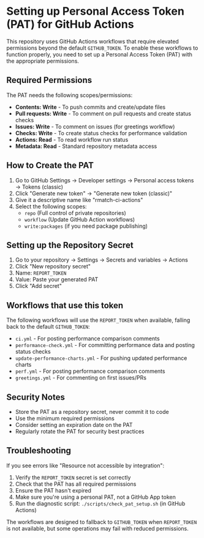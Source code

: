 # Setting up Personal Access Token (PAT) for GitHub Actions

This repository uses GitHub Actions workflows that require elevated permissions beyond the default `GITHUB_TOKEN`. To enable these workflows to function properly, you need to set up a Personal Access Token (PAT) with the appropriate permissions.

## Required Permissions

The PAT needs the following scopes/permissions:

- **Contents: Write** - To push commits and create/update files
- **Pull requests: Write** - To comment on pull requests and create status checks
- **Issues: Write** - To comment on issues (for greetings workflow)
- **Checks: Write** - To create status checks for performance validation
- **Actions: Read** - To read workflow run status
- **Metadata: Read** - Standard repository metadata access

## How to Create the PAT

1. Go to GitHub Settings → Developer settings → Personal access tokens → Tokens (classic)
2. Click "Generate new token" → "Generate new token (classic)"
3. Give it a descriptive name like "rmatch-ci-actions"
4. Select the following scopes:
   - `repo` (Full control of private repositories)
   - `workflow` (Update GitHub Action workflows)
   - `write:packages` (if you need package publishing)

## Setting up the Repository Secret

1. Go to your repository → Settings → Secrets and variables → Actions
2. Click "New repository secret"
3. Name: `REPORT_TOKEN`
4. Value: Paste your generated PAT
5. Click "Add secret"

## Workflows that use this token

The following workflows will use the `REPORT_TOKEN` when available, falling back to the default `GITHUB_TOKEN`:

- `ci.yml` - For posting performance comparison comments
- `performance-check.yml` - For committing performance data and posting status checks
- `update-performance-charts.yml` - For pushing updated performance charts
- `perf.yml` - For posting performance comparison comments
- `greetings.yml` - For commenting on first issues/PRs

## Security Notes

- Store the PAT as a repository secret, never commit it to code
- Use the minimum required permissions
- Consider setting an expiration date on the PAT
- Regularly rotate the PAT for security best practices

## Troubleshooting

If you see errors like "Resource not accessible by integration":

1. Verify the `REPORT_TOKEN` secret is set correctly
2. Check that the PAT has all required permissions
3. Ensure the PAT hasn't expired
4. Make sure you're using a personal PAT, not a GitHub App token
5. Run the diagnostic script: `./scripts/check_pat_setup.sh` (in GitHub Actions)

The workflows are designed to fallback to `GITHUB_TOKEN` when `REPORT_TOKEN` is not available, but some operations may fail with reduced permissions.